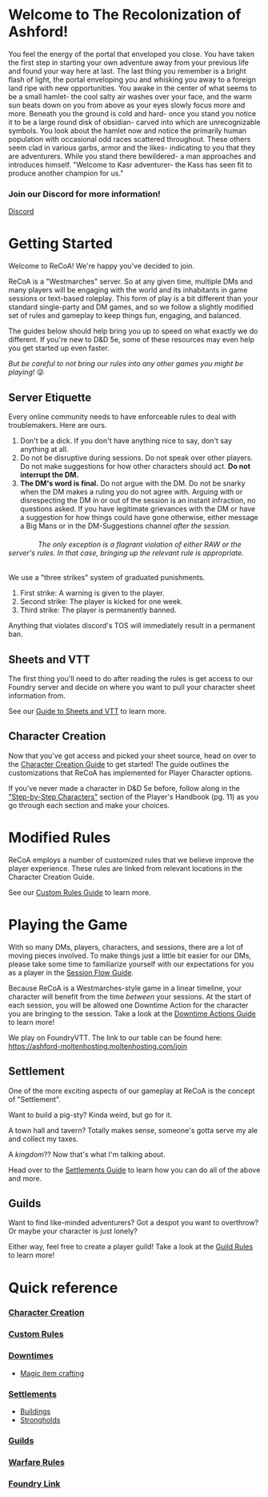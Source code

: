 # Welcome to The Recolonization of Ashford!
You feel the energy of the portal that enveloped you close. You have taken the first step in starting your own adventure away from your previous life and found your way here at last. The last thing you remember is a bright flash of light, the portal enveloping you and whisking you away to a foreign land ripe with new opportunities. 
You awake in the center of what seems to be a small hamlet- the cool salty air washes over your face, and the warm sun beats down on you from above as your eyes slowly focus more and more.
Beneath you the ground is cold and hard- once you stand you notice it to be a large round disk of obsidian- carved into which are unrecognizable symbols.
You look about the hamlet now and notice the primarily human population with occasional odd races scattered throughout. These others seem clad in various garbs, armor and the likes- indicating to you that they are adventurers. 
While you stand there bewildered- a man approaches and introduces himself. "Welcome to Kasr adventurer- the Kass has seen fit to produce another champion for us."

### Join our Discord for more information!
[Discord](https://discord.gg/cYa9qYEZtS)
 
# Getting Started
Welcome to ReCoA! We're happy you've decided to join. 

ReCoA is a "Westmarches" server. So at any given time, multiple DMs and many players will be engaging with the world and its inhabitants in game sessions or text-based roleplay. This form of play is a bit different than your standard single-party and DM games, and so we follow a slightly modified set of rules and gameplay to keep things fun, engaging, and balanced. 

The guides below should help bring you up to speed on what exactly we do different. If you're new to D&D 5e, some of these resources may even help you get started up even faster. 

*But be careful to not bring our rules into any other games you might be playing!* :stuck_out_tongue_winking_eye:

## Server Etiquette 

Every online community needs to have enforceable rules to deal with troublemakers.  Here are ours.
1. Don't be a dick.  If you don't have anything nice to say, don't say anything at all.
2. Do not be disruptive during sessions.  Do not speak over other players. Do not make suggestions for how other characters should act.  **Do not interrupt the DM.**
3. **The DM's word is final.** Do not argue with the DM.  Do not be snarky when the DM makes a ruling you do not agree with.  Arguing with or disrespecting the DM in or out of the session is an instant infraction, no questions asked. If you have legitimate grievances with the DM or have a suggestion for how things could have gone otherwise, either message a Big Mans or in the DM-Suggestions channel *after the session.* 
######                The only exception is a flagrant violation of either RAW or the server's rules. In that case, bringing up the relevant rule is appropriate.

We use a "three strikes" system of graduated punishments.
1. First strike: A warning is given to the player.  
2. Second strike: The player is kicked for one week.
3. Third strike: The player is permanently banned.  

Anything that violates discord's TOS will immediately result in a permanent ban.

## Sheets and VTT
The first thing you'll need to do after reading the rules is get access to our Foundry server and decide on where you want to pull your character sheet information from. 

See our [Guide to Sheets and VTT](sheets/sheets_vtt.md) to learn more.
## Character Creation
Now that you've got access and picked your sheet source, head on over to the [Character Creation Guide](character_creation/0_creation_guide.md) to get started! The guide outlines the customizations that ReCoA has implemented for Player Character options.

If you've never made a character in D&D 5e before, follow along in the ["Step-by-Step Characters"](https://5etools-mirror-1.github.io/quickreference.html#bookref-quick,0,step-by-step%20characters) section of the Player's Handbook (pg. 11) as you go through each section and make your choices. 

# Modified Rules 
ReCoA employs a number of customized rules that we believe improve the player experience. These rules are linked from relevant locations in the Character Creation Guide.

See our [Custom Rules Guide](modified_mechanics/rules.md) to learn more.

# Playing the Game
With so many DMs, players, characters, and sessions, there are a lot of moving pieces involved. To make things just a little bit easier for our DMs, please take some time to familiarize yourself with our expectations for you as a player in the [Session Flow Guide](playing_the_game/session_flow.md).

Because ReCoA is a Westmarches-style game in a linear timeline, your character will benefit from the time *between* your sessions. At the start of each session, you will be allowed one Downtime Action for the character you are bringing to the session. Take a look at the [Downtime Actions Guide](playing_the_game/downtime_actions.md) to learn more!

We play on FoundryVTT.  The link to our table can be found here: https://ashford-moltenhosting.moltenhosting.com/join

## Settlement
One of the more exciting aspects of our gameplay at ReCoA is the concept of "Settlement". 

Want to build a pig-sty? Kinda weird, but go for it. 

A town hall and tavern? Totally makes sense, someone's gotta serve my ale and collect my taxes.

A *kingdom*?? Now that's what I'm talking about. 

Head over to the [Settlements Guide](playing_the_game/settlements.md) to learn how you can do all of the above and more. 

## Guilds

Want to find like-minded adventurers? Got a despot you want to overthrow? Or maybe your character is just lonely?

Either way, feel free to create a player guild!  Take a look at the [Guild Rules](Guilds/Guild_rules.md) to learn more!

# Quick reference
### [Character Creation](character_creation/0_creation_guide.md)
### [Custom Rules](modified_mechanics/rules.md)
### [Downtimes](playing_the_game/downtime_actions.md)
* [Magic item crafting](playing_the_game/downtime_actions.md#crafting-a-magic-item)
### [Settlements](playing_the_game/settlements.md)
* [Buildings](playing_the_game/settlement_buildings.md)
* [Strongholds](playing_the_game/strongholds.md)
### [Guilds](Guilds/Guild_rules.md)
### [Warfare Rules](playing_the_game/kingdoms&warfare.md)
### [Foundry Link](https://ashford-moltenhosting.moltenhosting.com/join)
